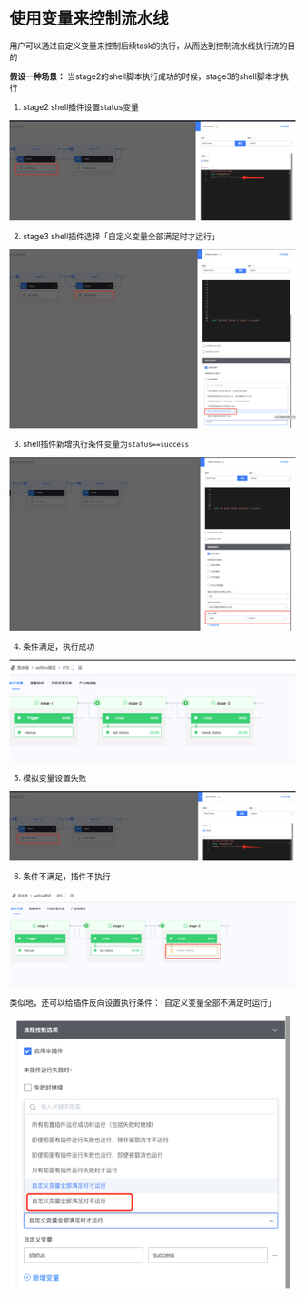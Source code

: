 # 使用变量来控制流水线

用户可以通过自定义变量来控制后续task的执行，从而达到控制流水线执行流的目的

**假设一种场景：** 当stage2的shell脚本执行成功的时候，stage3的shell脚本才执行

1. stage2 shell插件设置status变量

![shell脚本末尾设置status变量](../../../.gitbook/assets/image-variables-set-status-success.png)

2. stage3 shell插件选择「自定义变量全部满足时才运行」

![选择条件执行](../../../.gitbook/assets/image-variables-run-if-var-set.png)

3. shell插件新增执行条件变量为`status==success`

![设置执行条件](../../../.gitbook/assets/image-variables-status-condition.png)

4. 条件满足，执行成功

![条件满足执行成功](../../../.gitbook/assets/image-variables-run-success.png)

5. 模拟变量设置失败

![模拟条件不满足](../../../.gitbook/assets/image-variables-set-status-failed.png)

6. 条件不满足，插件不执行

![条件不满足脚本不运行](../../../.gitbook/assets/image-variables-skip-if-unsuccess.png)

类似地，还可以给插件反向设置执行条件：「自定义变量全部不满足时运行」

![自定义变量全部不满足时运行](../../../.gitbook/assets/image-variables-status-condition-not.png)